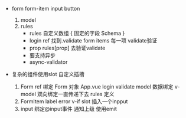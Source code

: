 - form form-item input button 
    1. model
    2. rules
        - rules 自定义数组
        {
            固定的字段 Schema
        }
        - login
            ref 找到.validate
            form items 每一项 validate验证
        - prop
            rules[prop] 去验证validate
        - 要支持异步
        - async-validator

- 复杂的组件使用slot 自定义插槽
    1. Form 
        ref 绑定 Form 对象 App.vue login validate
        model 数据绑定 v-model 双向绑定一直传递下去
        rules 定义
    2. FormItem
        label
        error   v-if
        slot 插入一个inpput
    3. input 绑定@input事件 通知上级 使用emit